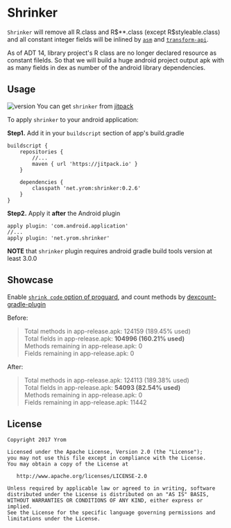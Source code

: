 # Shrinker

`Shrinker` will remove all R.class and R\$\*\*.class (except R\$styleable.class) and all constant integer fields will be inlined by [`asm`](http://asm.ow2.org/) and [`transform-api`](http://tools.android.com/tech-docs/new-build-system/transform-api). 

As of ADT 14, library project's R class are no longer declared resource as constant filelds. So that we will build a huge android project output apk with as many fields in dex as number of the android library dependencies.

## Usage 

![version](https://jitpack.io/v/net.yrom/shrinker.svg?style=flat-square) You can get `shrinker` from [jitpack](https://jitpack.io)

To apply `shrinker` to your android application:

**Step1.** Add it in your `buildscript` section of app's build.gradle
```
buildscript {
    repositories {
        //...
        maven { url 'https://jitpack.io' }
    }

    dependencies {
        classpath 'net.yrom:shrinker:0.2.6'
    }
}
```

**Step2.** Apply it **after** the Android plugin
```
apply plugin: 'com.android.application'
//...
apply plugin: 'net.yrom.shrinker'
```

**NOTE** that `shrinker` plugin requires android gradle build tools version at least 3.0.0

## Showcase
Enable [`shrink code` option of proguard](https://developer.android.com/studio/build/shrink-code.html), and count methods by [dexcount-gradle-plugin](https://github.com/KeepSafe/dexcount-gradle-plugin)

Before:

> Total methods in app-release.apk: 124159 (189.45% used)  
> Total fields in app-release.apk:  **104996 (160.21% used)**  
> Methods remaining in app-release.apk: 0  
> Fields remaining in app-release.apk:  0

After:

> Total methods in app-release.apk: 124113 (189.38% used)  
> Total fields in app-release.apk:  **54093 (82.54% used)**  
> Methods remaining in app-release.apk: 0  
> Fields remaining in app-release.apk:  11442


## License
```
Copyright 2017 Yrom

Licensed under the Apache License, Version 2.0 (the "License");
you may not use this file except in compliance with the License.
You may obtain a copy of the License at

   http://www.apache.org/licenses/LICENSE-2.0

Unless required by applicable law or agreed to in writing, software
distributed under the License is distributed on an "AS IS" BASIS,
WITHOUT WARRANTIES OR CONDITIONS OF ANY KIND, either express or implied.
See the License for the specific language governing permissions and
limitations under the License.
```
